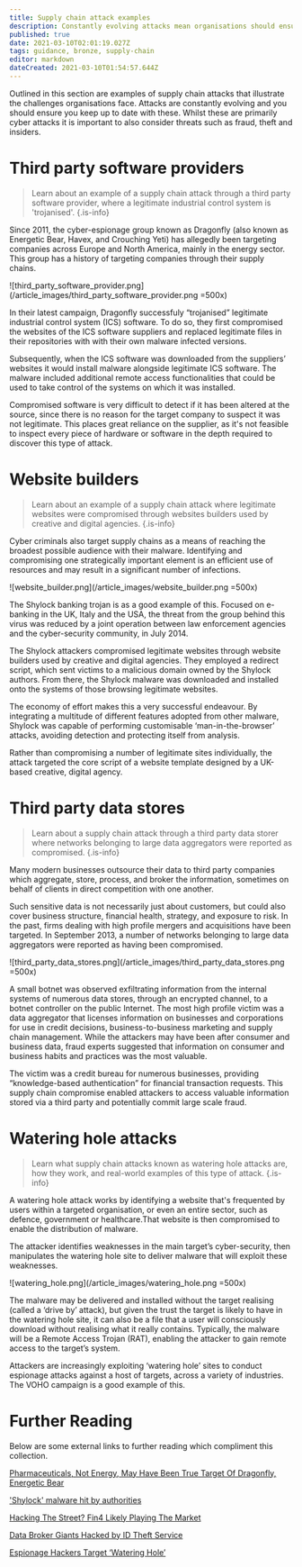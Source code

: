 ```yaml
---
title: Supply chain attack examples
description: Constantly evolving attacks mean organisations should ensure they also evolve defences
published: true
date: 2021-03-10T02:01:19.027Z
tags: guidance, bronze, supply-chain
editor: markdown
dateCreated: 2021-03-10T01:54:57.644Z
---
```


Outlined in this section are examples of supply chain attacks that illustrate the challenges organisations face. Attacks are constantly evolving and you should ensure you keep up to date with these. Whilst these are primarily cyber attacks it is important to also consider threats such as fraud, theft and insiders.

# Third party software providers
> Learn about an example of a supply chain attack through a third party software provider, where a legitimate industrial control system is 'trojanised'.
{.is-info}


Since 2011, the cyber-espionage group known as Dragonfly (also known as Energetic Bear, Havex, and Crouching Yeti) has allegedly been targeting companies across Europe and North America, mainly in the energy sector. This group has a history of targeting companies through their supply chains.

![third_party_software_provider.png](/article_images/third_party_software_provider.png =500x)

In their latest campaign, Dragonfly successfuly “trojanised” legitimate industrial control system (ICS) software. To do so, they first compromised the websites of the ICS software suppliers and replaced legitimate files in their repositories with with their own malware infected versions.

Subsequently, when the ICS software was downloaded from the suppliers’ websites it would install malware alongside legitimate ICS software. The malware included additional remote access functionalities that could be used to take control of the systems on which it was installed.

Compromised software is very difficult to detect if it has been altered at the source, since there is no reason for the target company to suspect it was not legitimate. This places great reliance on the supplier, as it's not feasible to inspect every piece of hardware or software in the depth required to discover this type of attack.

# Website builders

> Learn about an example of a supply chain attack where legitimate websites were compromised through websites builders used by creative and digital agencies.
{.is-info}


Cyber criminals also target supply chains as a means of reaching the broadest possible audience with their malware. Identifying and compromising one strategically important element is an efficient use of resources and may result in a significant number of infections.

![website_builder.png](/article_images/website_builder.png =500x)

The Shylock banking trojan is as a good example of this. Focused on e-banking in the UK, Italy and the USA, the threat from the group behind this virus was reduced by a joint operation between law enforcement agencies and the cyber-security community, in July 2014.

The Shylock attackers compromised legitimate websites through website builders used by creative and digital agencies. They employed a redirect script, which sent victims to a malicious domain owned by the Shylock authors. From there, the Shylock malware was downloaded and installed onto the systems of those browsing legitimate websites.

The economy of effort makes this a very successful endeavour. By integrating a multitude of different features adopted from other malware, Shylock was capable of performing customisable ‘man-in-the-browser’ attacks, avoiding detection and protecting itself from analysis.

Rather than compromising a number of legitimate sites individually, the attack targeted the core script of a website template designed by a UK-based creative, digital agency.


# Third party data stores
> Learn about a supply chain attack through a third party data storer where networks belonging to large data aggregators were reported as compromised.
{.is-info}

Many modern businesses outsource their data to third party companies which aggregate, store, process, and broker the information, sometimes on behalf of clients in direct competition with one another.

Such sensitive data is not necessarily just about customers, but could also cover business structure, financial health, strategy, and exposure to risk. In the past, firms dealing with high profile mergers and acquisitions have been targeted. In September 2013, a number of networks belonging to large data aggregators were reported as having been compromised.

![third_party_data_stores.png](/article_images/third_party_data_stores.png =500x)

A small botnet was observed exfiltrating information from the internal systems of numerous data stores, through an encrypted channel, to a botnet controller on the public Internet. The most high profile victim was a data aggregator that licenses information on businesses and corporations for use in credit decisions, business-to-business marketing and supply chain management. While the attackers may have been after consumer and business data, fraud experts suggested that information on consumer and business habits and practices was the most valuable.

The victim was a credit bureau for numerous businesses, providing “knowledge-based authentication” for financial transaction requests. This supply chain compromise enabled attackers to access valuable information stored via a third party and potentially commit large scale fraud.

# Watering hole attacks
> Learn what supply chain attacks known as watering hole attacks are, how they work, and real-world examples of this type of attack.
{.is-info}

A watering hole attack works by identifying a website that's frequented by users within a targeted organisation, or even an entire sector, such as defence, government or healthcare.That website is then compromised to enable the distribution of malware.

The attacker identifies weaknesses in the main target’s cyber-security, then manipulates the watering hole site to deliver malware that will exploit these weaknesses.

![watering_hole.png](/article_images/watering_hole.png =500x)

The malware may be delivered and installed without the target realising (called a ‘drive by’ attack), but given the trust the target is likely to have in the watering hole site, it can also be a file that a user will consciously download without realising what it really contains. Typically, the malware will be a Remote Access Trojan (RAT), enabling the attacker to gain remote access to the target’s system.

Attackers are increasingly exploiting ‘watering hole’ sites to conduct espionage attacks against a host of targets, across a variety of industries. The VOHO campaign is a good example of this.


# Further Reading

Below are some external links to further reading which compliment this collection.

[Pharmaceuticals, Not Energy, May Have Been True Target Of Dragonfly, Energetic Bear](https://www.darkreading.com/pharmaceuticalsnot-energy-may-have-been-true-target-of-dragonfly-energetic-bear/d/d-id/1316869)

['Shylock' malware hit by authorities](https://www.bbc.com/news/technology-28245598)

[Hacking The Street? Fin4 Likely Playing The Market](http://www2.fireeye.com/rs/fireye/images/rpt-fin4.pdf)

[Data Broker Giants Hacked by ID Theft Service](https://krebsonsecurity.com/2013/09/data-broker-giants-hacked-by-id-theft-service/)

[Espionage Hackers Target ‘Watering Hole’](https://krebsonsecurity.com/2012/09/espionage-hackers-target-watering-hole-sites/)